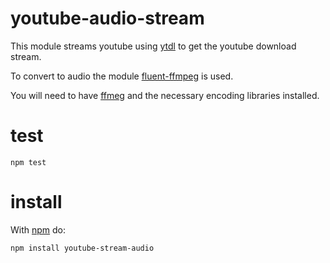 # youtube-audio-stream

This module streams youtube using [ytdl](https://github.com/fent/node-ytdl) to get the youtube download stream.

To convert to audio the module [fluent-ffmpeg](https://github.com/schaermu/node-fluent-ffmpeg) is used.

You will need to have [ffmeg](http://www.ffmpeg.org/) and the necessary encoding libraries installed.

# test

```
npm test
```

# install

With [npm](http://npmjs.org) do:

```
npm install youtube-stream-audio
```

